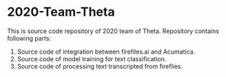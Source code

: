 # 2020-Team-Theta

This is source code repository of 2020 team of Theta.
Repository contains following parts:
1. Source code of integration between firefiles.ai and Acumatica.
2. Source code of model training for text classification.
3. Source code of processing text transcripted from fireflies.
